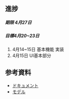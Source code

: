 ## 進捗
##### 期限 4月27日
##### 目標4月20~23日
1. 4月14~15日 基本機能 実装
2. 4月15日 UI基本部分
## 参考資料
- [ドキュメント](https://docs.djangoproject.com/ja/4.0/)
- [モデル](https://qiita.com/okoppe8/items/a1149b2be54441951de1)

